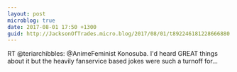 ```yaml
---
layout: post
microblog: true
date: 2017-08-01 17:50 +1300
guid: http://JacksonOfTrades.micro.blog/2017/08/01/t892246181228666880.html
---
```

RT @teriarchibbles: @AnimeFeminist Konosuba. I'd heard GREAT things about it but the heavily fanservice based jokes were such a turnoff for…
